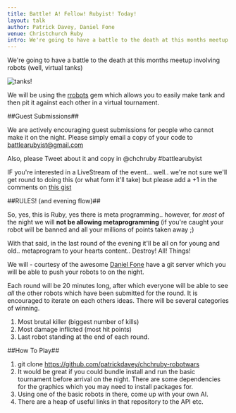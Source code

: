 ```yaml
---
title: Battle! A! Fellow! Rubyist! Today!
layout: talk
author: Patrick Davey, Daniel Fone
venue: Christchurch Ruby
intro: We're going to have a battle to the death at this months meetup involving robots...
---
```


We're going to have a battle to the death at this months meetup involving
robots (well, virtual tanks)

![tanks!](/images/tanks.png "Tanks")

We will be using the [rrobots](http://rubydoc.info/gems/rrobots/0.0.1/frames)
gem which allows you to easily make tank and then pit it against each other
in a virtual tournament.

##Guest Submissions##

We are actively encouraging guest submissions for people who cannot make it
on the night.  Please simply email a copy of your code to
<battlearubyist@gmail.com>

Also, please Tweet about it and copy in @chchruby #battlearubyist

IF you're interested in a LiveStream of the event... well.. we're not sure
we'll get round to doing this (or what form it'll take) but please add a +1
in the comments on [this gist](https://gist.github.com/patrickdavey/10216075)

##RULES! (and evening flow)##

So, yes, this is Ruby, yes there is meta programming.. however, for _most_
of the night we will **not be allowing metaprogramming** (if you're caught
your robot will be banned and all your millions of points taken away ;)

With that said, in the last round of the evening it'll be all on for
young and old.. metaprogram to your hearts content.. Destroy! All! Things!

We will - courtesy of the awesome [Daniel Fone](http://github.com/danielfone)
have a git server which you will be able to push your robots to on the night.

Each round will be 20 minutes long, after which everyone will be able to
see _all_ the other robots which have been submitted for the round.  It is
encouraged to iterate on each others ideas.  There will be several categories
of winning.

1. Most brutal killer (biggest number of kills)
2. Most damage inflicted (most hit points)
3. Last robot standing at the end of each round.

##How To Play##

1. git clone https://github.com/patrickdavey/chchruby-robotwars
2. It would be great if you could bundle install and run the basic
tournament before arrival on the night.  There are some dependencies
for the graphics which you may need to install packages for.
3. Using one of the basic robots in there, come up with your own AI.
4. There are a heap of useful links in that repository to the API etc.
